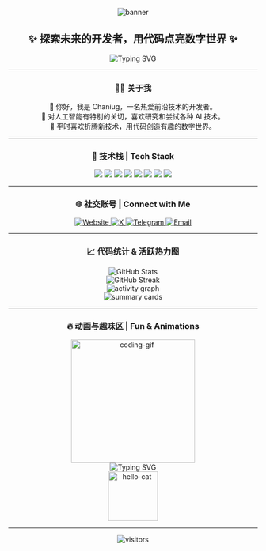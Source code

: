 <p align="center">
  <img src="https://capsule-render.vercel.app/api?type=waving&color=auto&height=220&section=header&text=Hi!%20I%27m%20Chaniug%20👋&fontSize=38&animation=fadeIn" alt="banner"/>
</p>

<h2 align="center">✨ 探索未来的开发者，用代码点亮数字世界 ✨</h2>

<p align="center">
  <img src="https://readme-typing-svg.demolab.com?font=Fira+Code&duration=2500&pause=1000&color=00BFFF&center=true&vCenter=true&multiline=true&width=600&height=40&lines=探索未来的开发者;用代码点亮数字世界" alt="Typing SVG" />
</p>

---

<h3 align="center">🧑‍💻 关于我</h3>

<p align="center">
  👋 你好，我是 Chaniug，一名热爱前沿技术的开发者。<br>
  🤖 对人工智能有特别的关切，喜欢研究和尝试各种 AI 技术。<br>
  🚀 平时喜欢折腾新技术，用代码创造有趣的数字世界。<br>
</p>

---

<h3 align="center">🚀 技术栈 | Tech Stack</h3>

<p align="center">
  <img src="https://img.shields.io/badge/-JavaScript-333?style=flat&logo=javascript" />
  <img src="https://img.shields.io/badge/-TypeScript-3178C6?style=flat&logo=typescript&logoColor=white" />
  <img src="https://img.shields.io/badge/-React-61dafb?style=flat&logo=react&logoColor=black" />
  <img src="https://img.shields.io/badge/-Node.js-333?style=flat&logo=node.js" />
  <img src="https://img.shields.io/badge/-Vue.js-42b883?style=flat&logo=vue.js&logoColor=white" />
  <img src="https://img.shields.io/badge/-Python-3776AB?style=flat&logo=python&logoColor=white" />
  <img src="https://img.shields.io/badge/-AI-FF6F00?style=flat&logo=OpenAI&logoColor=white" />
  <img src="https://img.shields.io/badge/-Linux-333?style=flat&logo=linux" />
  <!-- 可自行添加更多 -->
</p>

---

<h3 align="center">🌐 社交账号 | Connect with Me</h3>

<p align="center">
  <a href="https://valkjin.xyz" target="_blank">
    <img src="https://img.shields.io/badge/个人主页-valkjin.xyz-blue?style=for-the-badge&logo=Firefox-Browser" alt="Website" />
  </a>
  <a href="https://x.com/chenboss14" target="_blank">
    <img src="https://img.shields.io/badge/X%20(Twitter)-@chenboss14-1DA1F2?style=for-the-badge&logo=twitter" alt="X" />
  </a>
  <a href="https://t.me/chaniug" target="_blank">
    <img src="https://img.shields.io/badge/Telegram-chaniug-26A5E4?style=for-the-badge&logo=telegram" alt="Telegram" />
  </a>
  <a href="mailto:cheniug99@gmail.com">
    <img src="https://img.shields.io/badge/邮箱-cheniug99@gmail.com-D14836?style=for-the-badge&logo=gmail&logoColor=white" alt="Email" />
  </a>
</p>

---

<h3 align="center">📈 代码统计 & 活跃热力图</h3>

<p align="center">
  <img src="https://github-readme-stats.vercel.app/api?username=Chaniug&show_icons=true&theme=tokyonight&hide_border=true" alt="GitHub Stats" />
  <br/>
  <img src="https://github-readme-streak-stats.herokuapp.com/?user=Chaniug&theme=tokyonight&hide_border=true" alt="GitHub Streak" />
  <br/>
  <img src="https://github-readme-activity-graph.vercel.app/graph?username=Chaniug&theme=github-compact&hide_border=true" alt="activity graph" />
  <br/>
  <img src="https://github-profile-summary-cards.vercel.app/api/cards/profile-details?username=Chaniug&theme=github_dark" alt="summary cards" />
</p>

---

<h3 align="center">🔥 动画与趣味区 | Fun & Animations</h3>

<p align="center">
  <img src="https://media.giphy.com/media/qgQUggAC3Pfv687qPC/giphy.gif" width="250" alt="coding-gif" />
  <br>
  <img src="https://readme-typing-svg.demolab.com?font=Fira+Code&pause=1000&color=F7971E&center=true&vCenter=true&width=435&lines=每天进步一点点;探索AI+开发的无限可能" alt="Typing SVG" />
  <br>
  <img src="https://github.com/Chaniug/Chaniug/raw/main/assets/cat-hello.gif" width="100" alt="hello-cat" />
</p>

---

<p align="center">
  <img src="https://visitor-badge.laobi.icu/badge?page_id=Chaniug" alt="visitors"/>
</p>
